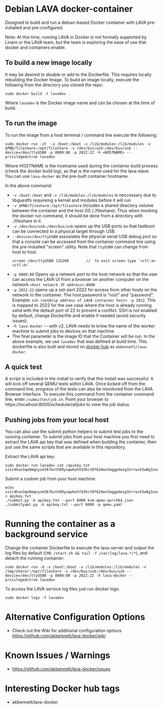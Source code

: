 # Debian LAVA docker-container
Designed to build and run a debian-based Docker container with LAVA pre-installed and pre-configured.

Note: At this time, running LAVA in Docker is not formally supported by Linaro or the LAVA team, but the team is exploring the ease of use that docker and containers enable.

## To build a new image locally
It may be desired to disable or add to the Dockerfile.  This requires locally rebuilding the Docker Image.  To build an image locally, execute the following from the directory you cloned the repo:

```
sudo docker build -t lavadev .
```
Where `lavadev` is the Docker image name and can be chosen at the time of build.

## To run the image
To run the image from a host terminal / command line execute the following:

```
sudo docker run -it  -v /boot:/boot -v /lib/modules:/lib/modules -v $PWD/fileshare:/opt/fileshare -v /dev/bus/usb:/dev/bus/usb --device=/dev/ttyUSB0 -p 8000:80 -p 2022:22 -h <HOSTNAME> --privileged=true lavadev
```
Where HOSTNAME is the hostname used during the container build process (check the docker build log), as that is the name used for the lava-slave. You can use `lava-docker` as the pre-built container hostname.

In the above command:
* `-v /boot:/boot` and `-v /lib/modules:/lib/modules` is neccessary due to libguestfs requireing a kernel and modules before it will run
* `-v $PWD/fileshare:/opt/fileshare` Includes a shared directory volume between the container and the host OS (./fileshare).  Thus when invoking the docker run command, it should be done from a directory with ./fileshare in it.
* `-v /dev/bus/usb:/dev/bus/usb` opens up the USB ports so that fastboot can be connected to a physical target through USB.
* `--device=/dev/ttyUSB0` assosiates the physical serial USB debug port so that a console can be accessed from the container command line using the pre-installed "screen" utility. Note that `ttyUSB0` can change from host to host.
    ```shell
    screen /dev/ttyUSB0 115200        //  to exit screen type `<ctl-a> <ctl-d>`
    ```
* `-p 8000:80` Opens up a network port to the host network so that the user can access the LAVA UI from a browser on another computer on the network `<host network IP address>:8000`
* `-p 2022:22` opens up a ssh port 2022 for access from other hosts on the network to the container.  The host:password is "root" and "password".  Example:  `ssh root@<ip address of LAVA container host> -p 2022`.  This is mapped to 2022 for the use case where the host is already running sshd with the default port of 22 to prevent a conflict. SSH is not enabled by default, change Dockerfile and enable if needed (avoid security issues).
* `-h lava-docker`  -- with v2, LAVA needs to know the name of the worker machine to submit jobs to devices on that machine
* The final parameter is the image ID that the Container will be run.  In the above example, we use `lavadev` that was defined at build time.  This dockerfile is also built and stored on [docker hub](https://hub.docker.com/r/akbennett/lava-docker) as `akbennett/lava-docker`.

## A quick test
A script is included in the install to verify that this install was successful. It will kick off several QEMU tests within LAVA.  Once kicked off from the command line, progress of the tests can also be monitored from the LAVA Browser interface.  To execute this command from the container command line, enter `/submittestjob.sh`.  Point your browser to https://localhost:8000/scheduler/alljobs to view the job status.

## Pushing jobs from your local host
You can also use the submit python helpers to submit test jobs to the running container. To submit jobs from your host machine you first need to extract the LAVA api key that was defined when building the container, then just use the same scripts that are available in this repository.

Extract the LAVA api key:

```
sudo docker run lavadev cat /apikey.txt
ss1c4huo3qw9mqnysm367buth09yuqwkohfd3hct0f62dwstmggpdexg1hrrwck5w0g1oxo3nqnx0ny6n38b1uxeo4s8ii6gz1jiles3zhjo1qiyyr0qzqk51prt7sb7
```

Submit a custom job from your host machine:

```
echo ss1c4huo3qw9mqnysm367buth09yuqwkohfd3hct0f62dwstmggpdexg1hrrwck5w0g1oxo3nqnx0ny6n38b1uxeo4s8ii6gz1jiles3zhjo1qiyyr0qzqk51prt7sb7 > apikey.txt
./submit.py -k apikey.txt --port 8000 kvm-qemu-aarch64.json
./submityaml.py -k apikey.txt --port 8000 -p qemu.yaml
```

# Running the container as a background service
Change the container Dockerfile to execute the lava-server and output the log files by default (`CMD /start.sh && tail -f /var/log/lava-*/*`), and detach the running container:

```
sudo docker run -d -v /boot:/boot -v /lib/modules:/lib/modules -v /tmp/share/:/opt/fileshare -v /dev/bus/usb:/dev/bus/usb --device=/dev/ttyUSB0 -p 8000:80 -p 2022:22 -h lava-docker --privileged=true lavadev
```

To access the LAVA service log files just run docker logs:

```
sudo docker logs -f lavadev
```

# Alternative Configuration Options
* Check out the Wiki for additional configuration options https://github.com/akbennett/lava-docker/wiki

# Known Issues / Warnings
* https://github.com/akbennett/lava-docker/issues

# Interesting Docker hub tags
* akbennett/lava-docker
